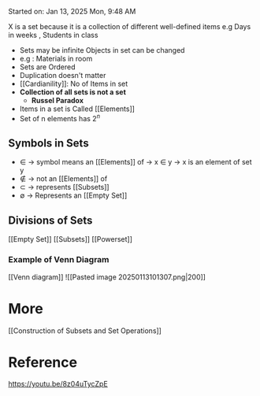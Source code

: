 Started on:  Jan 13, 2025 Mon, 9:48 AM

X is a set because it is a collection of different well-defined items
e.g Days in weeks , Students in class
- Sets may be infinite 
Objects in set can be changed 
- e.g : Materials in room 
- Sets are Ordered
- Duplication doesn't matter
- [[Cardianility]]: No of Items in set
- **Collection of all sets is not a set**
	- **Russel Paradox**
- Items in a set is Called [[Elements]]
- Set of n elements has $2^n$
## Symbols in Sets
- ∈ -> symbol means an [[Elements]] of -> x $\in$ y -> x is an element of set y
- $\notin$ -> not an [[Elements]] of
- $\subset$ -> represents [[Subsets]] 
- $\emptyset$ -> Represents an [[Empty Set]]

## Divisions of Sets
[[Empty Set]]
[[Subsets]]
[[Powerset]]

### Example of Venn Diagram
[[Venn diagram]]
![[Pasted image 20250113101307.png|200]]
# More
[[Construction of Subsets and Set Operations]]

# Reference
https://youtu.be/8z04uTycZpE
